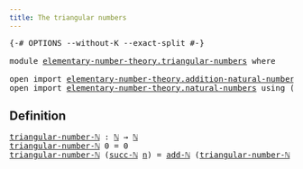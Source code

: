 ```yaml
---
title: The triangular numbers
---
```


<pre class="Agda"><a id="48" class="Symbol">{-#</a> <a id="52" class="Keyword">OPTIONS</a> <a id="60" class="Pragma">--without-K</a> <a id="72" class="Pragma">--exact-split</a> <a id="86" class="Symbol">#-}</a>

<a id="91" class="Keyword">module</a> <a id="98" href="elementary-number-theory.triangular-numbers.html" class="Module">elementary-number-theory.triangular-numbers</a> <a id="142" class="Keyword">where</a>

<a id="149" class="Keyword">open</a> <a id="154" class="Keyword">import</a> <a id="161" href="elementary-number-theory.addition-natural-numbers.html" class="Module">elementary-number-theory.addition-natural-numbers</a> <a id="211" class="Keyword">using</a> <a id="217" class="Symbol">(</a><a id="218" href="elementary-number-theory.addition-natural-numbers.html#1164" class="Function">add-ℕ</a><a id="223" class="Symbol">)</a>
<a id="225" class="Keyword">open</a> <a id="230" class="Keyword">import</a> <a id="237" href="elementary-number-theory.natural-numbers.html" class="Module">elementary-number-theory.natural-numbers</a> <a id="278" class="Keyword">using</a> <a id="284" class="Symbol">(</a><a id="285" href="elementary-number-theory.natural-numbers.html#1458" class="Datatype">ℕ</a><a id="286" class="Symbol">;</a> <a id="288" href="elementary-number-theory.natural-numbers.html#1492" class="InductiveConstructor">succ-ℕ</a><a id="294" class="Symbol">)</a>
</pre>
## Definition

<pre class="Agda"><a id="triangular-number-ℕ"></a><a id="324" href="elementary-number-theory.triangular-numbers.html#324" class="Function">triangular-number-ℕ</a> <a id="344" class="Symbol">:</a> <a id="346" href="elementary-number-theory.natural-numbers.html#1458" class="Datatype">ℕ</a> <a id="348" class="Symbol">→</a> <a id="350" href="elementary-number-theory.natural-numbers.html#1458" class="Datatype">ℕ</a>
<a id="352" href="elementary-number-theory.triangular-numbers.html#324" class="Function">triangular-number-ℕ</a> <a id="372" class="Number">0</a> <a id="374" class="Symbol">=</a> <a id="376" class="Number">0</a>
<a id="378" href="elementary-number-theory.triangular-numbers.html#324" class="Function">triangular-number-ℕ</a> <a id="398" class="Symbol">(</a><a id="399" href="elementary-number-theory.natural-numbers.html#1492" class="InductiveConstructor">succ-ℕ</a> <a id="406" href="elementary-number-theory.triangular-numbers.html#406" class="Bound">n</a><a id="407" class="Symbol">)</a> <a id="409" class="Symbol">=</a> <a id="411" href="elementary-number-theory.addition-natural-numbers.html#1164" class="Function">add-ℕ</a> <a id="417" class="Symbol">(</a><a id="418" href="elementary-number-theory.triangular-numbers.html#324" class="Function">triangular-number-ℕ</a> <a id="438" href="elementary-number-theory.triangular-numbers.html#406" class="Bound">n</a><a id="439" class="Symbol">)</a> <a id="441" class="Symbol">(</a><a id="442" href="elementary-number-theory.natural-numbers.html#1492" class="InductiveConstructor">succ-ℕ</a> <a id="449" href="elementary-number-theory.triangular-numbers.html#406" class="Bound">n</a><a id="450" class="Symbol">)</a>
</pre>